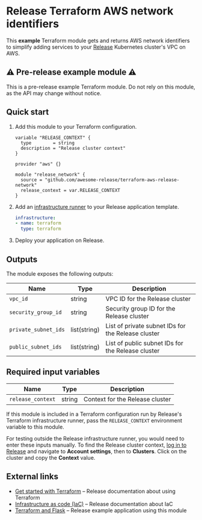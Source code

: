 # Release Terraform AWS network identifiers

This **example** Terraform module gets and returns AWS network identifiers to simplify adding services to your [Release](https://releasehub.com/) Kubernetes cluster's VPC on AWS.

## :warning: Pre-release example module :warning:

This is a pre-release example Terraform module. Do not rely on this module, as the API may change without notice.

## Quick start

1.  Add this module to your Terraform configuration.
    ```hcl
    variable "RELEASE_CONTEXT" {
      type        = string
      description = "Release cluster context"
    }

    provider "aws" {}

    module "release_network" {
      source = "github.com/awesome-release/terraform-aws-release-network"
      release_context = var.RELEASE_CONTEXT
    }
    ```

2.  Add an [infrastructure runner](https://docs.releasehub.com/reference-documentation/application-settings/application-template/schema-definition#infrastructure) to your Release application template.
    ```yaml
    infrastructure:
    - name: terraform
      type: terraform
    ```

3.  Deploy your application on Release.

## Outputs

The module exposes the following outputs:

| Name                 | Type         | Description                                        |
|----------------------|--------------|----------------------------------------------------|
| `vpc_id`             | string       | VPC ID for the Release cluster                     |
| `security_group_id`  | string       | Security group ID for the Release cluster          |
| `private_subnet_ids` | list(string) | List of private subnet IDs for the Release cluster |
| `public_subnet_ids`  | list(string) | List of public subnet IDs for the Release cluster  |

## Required input variables

| Name              | Type   | Description                     |
|-------------------|--------|---------------------------------|
| `release_context` | string | Context for the Release cluster |

If this module is included in a Terraform configuration run by Release's Terraform infrastructure runner, pass the `RELEASE_CONTEXT` environment variable to this module.

For testing outside the Release infrastructure runner, you would need to enter these inputs manually. To find the Release cluster context, [log in to Release](https://app.releasehub.com/) and navigate to **Account settings**, then to **Clusters**. Click on the cluster and copy the **Context** value.

## External links

- [Get started with Terraform](https://docs.releasehub.com/guides-and-examples/advanced-guides/infrastructure/terraform) – Release documentation about using Terraform
- [Infrastructure as code (IaC)](https://docs.releasehub.com/guides-and-examples/advanced-guides/infrastructure) – Release documentation about IaC
- [Terraform and Flask](https://docs.releasehub.com/guides-and-examples/common-setup-examples/terraform-flask-redis) – Release example application using this module